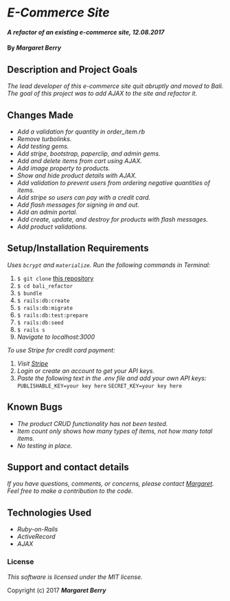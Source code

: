 # _E-Commerce Site_

#### _A refactor of an existing e-commerce site, 12.08.2017_

#### By _**Margaret Berry**_

## Description and Project Goals
_The lead developer of this e-commerce site quit abruptly and moved to Bali. The goal of this project was to add AJAX to the site and refactor it._

## Changes Made
* _Add a validation for quantity in order_item.rb_
* _Remove turbolinks._
* _Add testing gems._
* _Add stripe, bootstrap, paperclip, and admin gems._
* _Add and delete items from cart using AJAX._
* _Add image property to products._
* _Show and hide product details with AJAX._
* _Add validation to prevent users from ordering negative quantities of items._
* _Add stripe so users can pay with a credit card._
* _Add flash messages for signing in and out._
* _Add an admin portal._
* _Add create, update, and destroy for products with flash messages._
* _Add product validations._

## Setup/Installation Requirements
_Uses `bcrypt` and `materialize`._
_Run the following commands in Terminal:_

1. `$ git clone` [this repository](https://github.com/codemargaret/bali_refactor.git)
2. `$ cd bali_refactor`
3. `$ bundle`
4. `$ rails:db:create`
5. `$ rails:db:migrate`
6. `$ rails:db:test:prepare`
7. `$ rails:db:seed`
8. `$ rails s`
9. _Navigate to localhost:3000_

_To use Stripe for credit card payment:_

1. _Visit [Stripe](https://dashboard.stripe.com/login)_
2. _Login or create an account to get your API keys._
3. _Paste the following text in the .env file and add your own API keys:_
` PUBLISHABLE_KEY=your key here`
`SECRET_KEY=your key here`

## Known Bugs
* _The product CRUD functionality has not been tested._
* _Item count only shows how many types of items, not how many total items._
* _No testing in place._

## Support and contact details
_If you have questions, comments, or concerns, please contact [Margaret](codeberry1@gmail.com).  Feel free to make a contribution to the code._

## Technologies Used
* _Ruby-on-Rails_
* _ActiveRecord_
* _AJAX_

### License
*This software is licensed under the MIT license.*

Copyright (c) 2017 **_Margaret Berry_**
